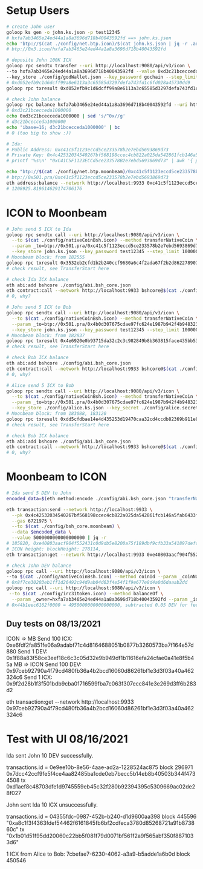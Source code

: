 # Setup Users

```bash
# create John user
goloop ks gen -o john.ks.json -p test12345
# hxfa7ab3465e24ed44a1a8a3696d718b40043592fd ==> john.ks.json
echo 'btp://$(cat ./config/net.btp.icon)/$(cat john.ks.json | jq -r .address)'
# btp://0x3.icon/hxfa7ab3465e24ed44a1a8a3696d718b40043592fd

# deposite John 100K ICX
goloop rpc sendtx transfer --uri http://localhost:9080/api/v3/icon \
--to hxfa7ab3465e24ed44a1a8a3696d718b40043592fd --value 0xd3c21bcecceda1000000 \
--key_store ./config/godWallet.json --key_password gochain --step_limit 10000000000 --nid 3
# 0xd052efb9c1d6dcff99a8e6113a3c65585d3297defa743fd1c6fd028a45730dd9
goloop rpc txresult 0xd052efb9c1d6dcff99a8e6113a3c65585d3297defa743fd1c6fd028a45730dd9 --uri http://localhost:9080/api/v3/icon

# check John balance
goloop rpc balance hxfa7ab3465e24ed44a1a8a3696d718b40043592fd --uri http://localhost:9080/api/v3/icon | jq -r
# 0xd3c21bcecceda1000000
echo 0xd3c21bcecceda1000000 | sed 's/^0x//g'
# d3c21bcecceda1000000
echo 'ibase=16; d3c21bcecceda1000000' | bc
# 0 (too big to show :))

# Ida:
# Public Address: 0xc41c5f1123eccd5ce233578b2e7ebd5693869d73
# Private Key: 0x4c42532034540267bf568198ccec4cb822a025da542861fcb146a5fab6433ff8
# printf '%s\n' "0xC41C5F1123ECCd5ce233578B2e7ebd5693869d73" | awk '{ print tolower($0) }'

echo "btp://$(cat ./config/net.btp.moonbeam)/0xc41c5f1123eccd5ce233578b2e7ebd5693869d73"
# btp://0x501.pra/0xc41c5f1123eccd5ce233578b2e7ebd5693869d73
eth address:balance --network http://localhost:9933 0xc41c5f1123eccd5ce233578b2e7ebd5693869d73
# 1208925.819614629174706176
```

# ICON to Moonbeam

```bash
# John send 5 ICX to Ida
goloop rpc sendtx call --uri http://localhost:9080/api/v3/icon \
  --to $(cat ./config/nativeCoinBsh.icon) --method transferNativeCoin \
  --param _to=btp://0x501.pra/0xc41c5f1123eccd5ce233578b2e7ebd5693869d73 --value 0x4563918244f40000 \
  --key_store john.ks.json --key_password test12345 --step_limit 10000000000 --nid 3
# Moonbeam block: from 182555
goloop rpc txresult 0x3532eb2cfd1b2b240ccf9680a6c4f2ada67f2b2d86227890777c123a5c943114 --uri http://localhost:9080/api/v3/icon
# check result, see TransferStart here

# check Ida ICX balance
eth abi:add bshcore ./config/abi.bsh_core.json
eth contract:call --network http://localhost:9933 bshcore@$(cat ./config/bsh_core.moonbeam) "getBalanceOf('0xC41C5F1123ECCd5ce233578B2e7ebd5693869d73', 'ICX')"
# 0, why?

# John send 5 ICX to Bob
goloop rpc sendtx call --uri http://localhost:9080/api/v3/icon \
  --to $(cat ./config/nativeCoinBsh.icon) --method transferNativeCoin \
  --param _to=btp://0x501.pra/0x4b0d307675cdae97fc624e1987b942f4b9483231 --value 0x4563918244f40000 \
  --key_store john.ks.json --key_password test12345 --step_limit 10000000000 --nid 3
# Moonbeam block: from 182837
goloop rpc txresult 0x4e6920e0b93715da32c2c3c982849b8b363815face435bb537c92c640527a3dc --uri http://localhost:9080/api/v3/icon
# check result, see TransferStart here

# check Bob ICX balance
eth abi:add bshcore ./config/abi.bsh_core.json
eth contract:call --network http://localhost:9933 bshcore@$(cat ./config/bsh_core.moonbeam) "getBalanceOf('0x4b0d307675cdae97fc624e1987b942f4b9483231', 'ICX')"
# 0, why?

# Alice send 5 ICX to Bob
goloop rpc sendtx call --uri http://localhost:9080/api/v3/icon \
  --to $(cat ./config/nativeCoinBsh.icon) --method transferNativeCoin \
  --param _to=btp://0x501.pra/0x4b0d307675cdae97fc624e1987b942f4b9483231 --value 5000000000000000000 \
  --key_store ./config/alice.ks.json --key_secret ./config/alice.secret --step_limit 10000000000 --nid 3
# Moonbeam block: from 183088, 183120
goloop rpc txresult 0xdd5cfdbae14e4d435253d19470caa32cd4ccdb82369b911e80f0a3a28fc839aa --uri http://localhost:9080/api/v3/icon
# check result, see TransferStart here

# check Bob ICX balance
eth abi:add bshcore ./config/abi.bsh_core.json
eth contract:call --network http://localhost:9933 bshcore@$(cat ./config/bsh_core.moonbeam) "getBalanceOf('0x4b0d307675cdae97fc624e1987b942f4b9483231', 'ICX')"
# 0, why?
```

# Moonbeam to ICON

```bash
# Ida send 5 DEV to John
encoded_data=$(eth method:encode ./config/abi.bsh_core.json "transferNativeCoin('btp://0x3.icon/hxfa7ab3465e24ed44a1a8a3696d718b40043592fd')")

eth transaction:send --network http://localhost:9933 \
  --pk 0x4c42532034540267bf568198ccec4cb822a025da542861fcb146a5fab6433ff8 \
  --gas 6721975 \
  --to $(cat ./config/bsh_core.moonbeam) \
  --data $encoded_data \
  --value 5000000000000000000 | jq -r
# 185820, 0xe40803aacf904f552431c0d9db5e8200a75f189dbf9cfb33a541897defc76084
# ICON height: blockHeight: 278114,
eth transaction:get --network http://localhost:9933 0xe40803aacf904f552431c0d9db5e8200a75f189dbf9cfb33a541897defc76084

# check John DEV balance
goloop rpc call --uri http://localhost:9080/api/v3/icon \
--to $(cat ./config/nativeCoinBsh.icon) --method coinId --param _coinName=DEV
# 0x8f7ce30203eb1ff1d26492c94d9ab04d63f4e54f1f9e677e8d4a0d6daaab2dd
goloop rpc call --uri http://localhost:9080/api/v3/icon \
 --to $(cat ./config/irc31token.icon) --method balanceOf \
  --param _owner=hxfa7ab3465e24ed44a1a8a3696d718b40043592fd --param _id=0x8f7ce30203eb1ff1d26492c94d9ab04d63f4e54f1f9e677e8d4a0d6daaab2dd
# 0x44b1eec6162f0000 = 4950000000000000000, subtracted 0.05 DEV for fee
```

## Duy tests on 08/13/2021

ICON => MB
Send 100 ICX: 0xe6fdf2fa851fe06a9adabf71c4d8164688051b0877b3260573ba7f164e57d880
Send 1 DEV: 0x1f88a83f58ce3eef18c6c3c05d32e9b949df1b11616efa24cfae0a41e8f5b45a
MB => ICON
Send 100 DEV: 0x97ceb92790a4f79cd480fb36a4b2bcd16060d86261bf1e3d3f03a40a462324c6
Send 1 ICX: 0x9f2d28b1f3f501bdb9cba01716599fba7c063f307ecc841e3e269d3ff6b283d2

eth transaction:get --network http://localhost:9933 0x97ceb92790a4f79cd480fb36a4b2bcd16060d86261bf1e3d3f03a40a462324c6

# Test with UI 08/16/2021

Ida sent John 10 DEV successfully.

transactions.id = 0e9ee10b-8e56-4aae-ad2a-1228524ac875
block 296971 0x7dcc42ccf9fe5f4ce4aa82485ba1cde0eb7becc5b14eb8b40503b344f4734508
tx 0xd1aef8c48703dfe1d9745559eb45c32f280b92394395c5309669ac02de28f027

John sent Ida 10 ICX unsuccessfully.

transactions.id = 04355fdc-0987-452b-b240-d1d9600aa398
block 445596 "0xa8c1f3f4363fdef54462f6161845fb6bf2cdfeca3780d85268721a91b873860c"
tx "0x1b01d51f95dd20060c22bb5f081f79d0071bf561f2a9f565abf350f8871033d6"

1 ICX from Alice to Bob:
7cbefae7-6230-4062-a3a9-b5adde1a6b0d
block 450546
